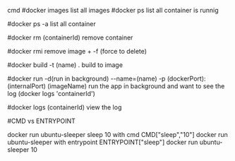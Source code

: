 cmd
#docker images
list all images
#docker ps
list all container is runnig

#docker ps -a 
list all container 

#docker rm (containerId)
remove container

#docker rmi 
remove image + -f (force to delete)

#docker build -t (name) .
build to image

#docker run -d(run in background) --name=(name) -p (dockerPort):(internalPort) (imageName)
run the app in background 
and want to see the log (docker logs 'containerId')

#docker logs (containerId)
view the log

#CMD vs ENTRYPOINT

docker run ubuntu-sleeper sleep 10
with cmd CMD["sleep","10"]
docker run ubuntu-sleeper
with entrypoint ENTRYPOINT["sleep"]
docker run ubuntu-sleeper 10
